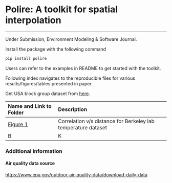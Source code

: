 # Polire: A toolkit for spatial interpolation

---

Under Submission, Environment Modeling & Software Journal.

Install the package with the following command

```python
pip install polire
```

Users can refer to the examples in README to get started with the toolkit.

Following index navigates to the reproducible files for various results/figures/tables presented in paper.

Get USA block group dataset from [here](https://hub.arcgis.com/datasets/d3a11165055747068a5a456c2e2f0e31_0/explore).

|Name and Link to Folder|Description|
|:----------------------|:----------|
| [Figure 1](./notebooks/correlations_vs_distance.ipynb) | Correlation v/s distance for Berkeley lab temperature dataset |
| B | K  | 

### Additional information

#### Air quality data source

https://www.epa.gov/outdoor-air-quality-data/download-daily-data
